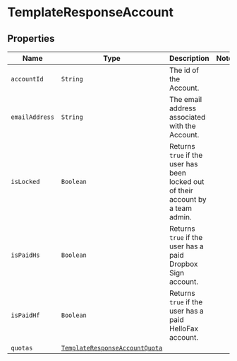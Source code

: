 

# TemplateResponseAccount



## Properties

| Name | Type | Description | Notes |
|------------ | ------------- | ------------- | -------------|
| `accountId` | ```String``` |  The id of the Account.  |  |
| `emailAddress` | ```String``` |  The email address associated with the Account.  |  |
| `isLocked` | ```Boolean``` |  Returns `true` if the user has been locked out of their account by a team admin.  |  |
| `isPaidHs` | ```Boolean``` |  Returns `true` if the user has a paid Dropbox Sign account.  |  |
| `isPaidHf` | ```Boolean``` |  Returns `true` if the user has a paid HelloFax account.  |  |
| `quotas` | [```TemplateResponseAccountQuota```](TemplateResponseAccountQuota.md) |    |  |



